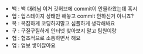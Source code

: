 - 백 : 백 대리님 이거 깃허브에 commit이 안올라왔는데 혹시
- 업 : 업스테이지 상태만 해놓고 commit 안하신거 아니죠?
- 복 : 복잡하게 코딩하지말고 심플하게 생각해봐요
- 구 : 구질구질하게 인터넷 찾아보지 말고 팀원이랑
- 협 : 협조적으로 소통하면서 해요
- 업 : 업보 쌓이잖아요